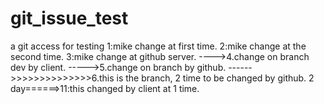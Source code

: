 # git_issue_test
a git access for testing
1:mike change at first time.
2:mike change at the second time.
3:mike change at github server.
---->4.change on branch dev by client.
----->5.change on branch by github.
------>>>>>>>>>>>>>>6.this is the branch, 2 time to be changed by github.
2 day======>11:this changed by client at 1 time. 
